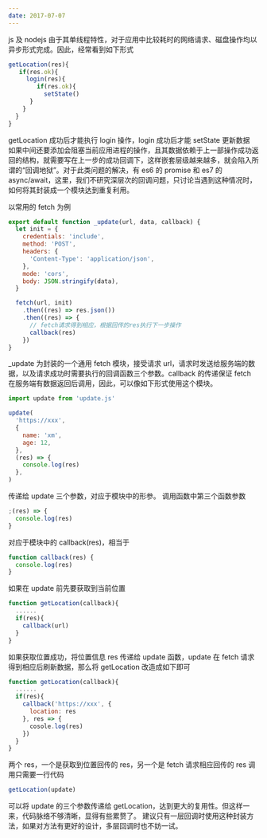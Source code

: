 ```yaml
---
date: 2017-07-07
---
```


js 及 nodejs 由于其单线程特性，对于应用中比较耗时的网络请求、磁盘操作均以异步形式完成。因此，经常看到如下形式

```js
getLocation(res){
   if(res.ok){
     login(res){
        if(res.ok){
          setState()
      }
    }
  }
}
```

getLocation 成功后才能执行 login 操作，login 成功后才能 setState 更新数据
如果中间还要添加会阻塞当前应用进程的操作，且其数据依赖于上一部操作成功返回的结构，就需要写在上一步的成功回调下，这样嵌套层级越来越多，就会陷入所谓的“回调地狱”。对于此类问题的解决，有 es6 的 promise 和 es7 的 async/await，这里，我们不研究深层次的回调问题，只讨论当遇到这种情况时，如何将其封装成一个模块达到重复利用。

以常用的 fetch 为例

```js
export default function _update(url, data, callback) {
  let init = {
    credentials: 'include',
    method: 'POST',
    headers: {
      'Content-Type': 'application/json',
    },
    mode: 'cors',
    body: JSON.stringify(data),
  }

  fetch(url, init)
    .then((res) => res.json())
    .then((res) => {
      // fetch请求得到相应，根据回传的res执行下一步操作
      callback(res)
    })
}
```

\_update 为封装的一个通用 fetch 模块，接受请求 url，请求时发送给服务端的数据，以及请求成功时需要执行的回调函数三个参数。callback 的传递保证 fetch 在服务端有数据返回后调用，因此，可以像如下形式使用这个模块。

```js
import update from 'update.js'

update(
  'https://xxx',
  {
    name: 'xm',
    age: 12,
  },
  (res) => {
    console.log(res)
  },
)
```

传递给 update 三个参数，对应于模块中的形参。
调用函数中第三个函数参数

```js
;(res) => {
  console.log(res)
}
```

对应于模块中的 callback(res)，相当于

```js
function callback(res) {
  console.log(res)
}
```

如果在 update 前先要获取到当前位置

```js
function getLocation(callback){
  ......
  if(res){
    callback(url)
  }
}
```

如果获取位置成功，将位置信息 res 传递给 update 函数，update 在 fetch 请求得到相应后刷新数据，那么将 getLocation 改造成如下即可

```js
function getLocation(callback){
  ......
  if(res){
    callback('https://xxx', {
      location: res
    }, res => {
      cosole.log(res)
    })
  }
}
```

两个 res，一个是获取到位置回传的 res，另一个是 fetch 请求相应回传的 res
调用只需要一行代码

```js
getLocation(update)
```

可以将 update 的三个参数传递给 getLocation，达到更大的复用性。但这样一来，代码脉络不够清晰，显得有些累赘了。
建议只有一层回调时使用这种封装方法，如果对方法有更好的设计，多层回调时也不妨一试。
